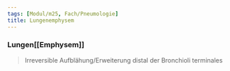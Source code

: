 ```yaml
---
tags: [Modul/m25, Fach/Pneumologie]
title: Lungenemphysem
---
```

### Lungen[[Emphysem]]
> Irreversible Aufblähung/Erweiterung distal der Bronchioli terminales